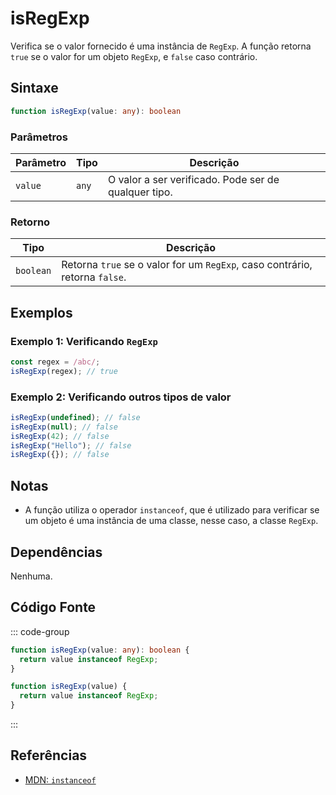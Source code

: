 # isRegExp  
Verifica se o valor fornecido é uma instância de `RegExp`. A função retorna `true` se o valor for um objeto `RegExp`, e `false` caso contrário.

## Sintaxe
```typescript
function isRegExp(value: any): boolean
```

### Parâmetros

| Parâmetro | Tipo      | Descrição                               |
|-----------|-----------|-----------------------------------------|
| `value`   | `any`     | O valor a ser verificado. Pode ser de qualquer tipo. |

### Retorno

| Tipo     | Descrição                                  |
|----------|--------------------------------------------|
| `boolean`| Retorna `true` se o valor for um `RegExp`, caso contrário, retorna `false`. |

## Exemplos

### Exemplo 1: Verificando `RegExp`
```typescript
const regex = /abc/;
isRegExp(regex); // true
```

### Exemplo 2: Verificando outros tipos de valor
```typescript
isRegExp(undefined); // false
isRegExp(null); // false
isRegExp(42); // false
isRegExp("Hello"); // false
isRegExp({}); // false
```

## Notas
- A função utiliza o operador `instanceof`, que é utilizado para verificar se um objeto é uma instância de uma classe, nesse caso, a classe `RegExp`.

## Dependências
Nenhuma.

## Código Fonte
::: code-group

```typescript
function isRegExp(value: any): boolean {
  return value instanceof RegExp;
}
```

```javascript
function isRegExp(value) {
  return value instanceof RegExp;
}
```
:::

## Referências
- [MDN: `instanceof`](https://developer.mozilla.org/en-US/docs/Web/JavaScript/Reference/Operators/instanceof)